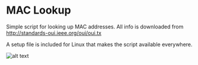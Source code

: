 # MAC Lookup

Simple script for looking up MAC addresses. 
All info is downloaded from http://standards-oui.ieee.org/oui/oui.tx

A setup file is included for Linux that makes the script available everywhere.

![alt text](https://raw.githubusercontent.com/henriksb/MAC-Lookup/screenshot.png)
